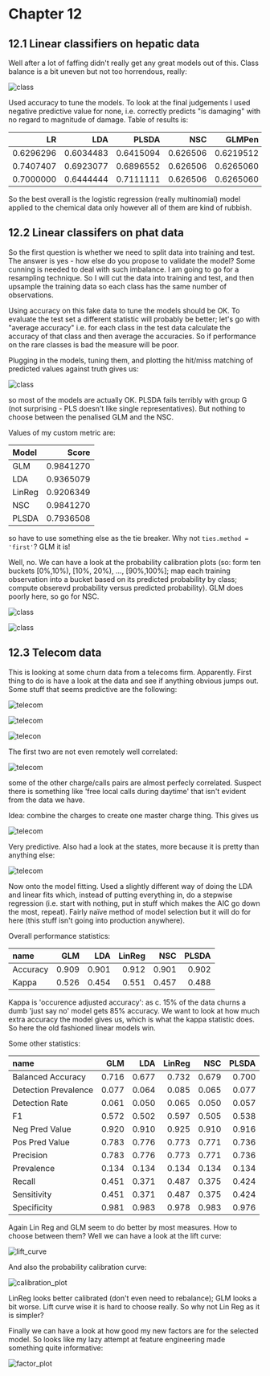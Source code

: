 # Chapter 12

## 12.1 Linear classifiers on hepatic data

Well after a lot of faffing didn't really get any great models out of this. Class balance is a bit uneven but not too horrendous, really: 

![class](12.1/histo-plot.png)

Used accuracy to tune the models. To look at the final judgements I used negative predictive value for none, i.e. correctly predicts "is damaging" with no regard to magnitude of damage. Table of results is: 

|        LR|       LDA|     PLSDA|      NSC|    GLMPen|what    |
|---------:|---------:|---------:|--------:|---------:|:-------|
| 0.6296296| 0.6034483| 0.6415094| 0.626506| 0.6219512|Bio     |
| 0.7407407| 0.6923077| 0.6896552| 0.626506| 0.6265060|Chem    |
| 0.7000000| 0.6444444| 0.7111111| 0.626506| 0.6265060|BioChem |

So the best overall is the logistic regression (really multinomial) model applied to the chemical data only however all of them are kind of rubbish. 

## 12.2 Linear classifers on phat data

So the first question is whether we need to split data into training and test. The answer is yes - how else do you propose to validate the model? Some cunning is needed to deal with such imbalance. I am going to go for a resampling technique. So I will cut the data into training and test, and then upsample the training data so each class has the same number of observations. 

Using accuracy on this fake data to tune the models should be OK. To evaluate the test set a different statistic will probably be better; let's go with "average accuracy" i.e. for each class in the test data calculate the accuracy of that class and then average the accuracies. So if performance on the rare classes is bad the measure will be poor. 

Plugging in the models, tuning them, and plotting the hit/miss matching of predicted values against truth gives us:

![class](12.2/oil_fit_plot.png)

so most of the models are actually OK. PLSDA fails terribly with group G (not surprising - PLS doesn't like single representatives). But nothing to choose between the penalised GLM and the NSC. 

Values of my custom metric are:

|Model  |     Score|
|:------|---------:|
|GLM    | 0.9841270|
|LDA    | 0.9365079|
|LinReg | 0.9206349|
|NSC    | 0.9841270|
|PLSDA  | 0.7936508|

so have to use something else as the tie breaker. Why not `ties.method = 'first'`? GLM it is!

Well, no. We can have a look at the probability calibration plots (so: form ten buckets [0%,10%), [10%, 20%), ..., [90%,100%]; map each training observation into a bucket based on its predicted probability by class; compute obserevd probability versus predicted probability). GLM does poorly here, so go for NSC. 

![class](12.2/glm_probs.png)

![class](12.2/nsc_probs.png)

## 12.3 Telecom data 

This is looking at some churn data from a telecoms firm. Apparently. First thing to do is have a look at the data and see if anything obvious jumps out. Some stuff that seems predictive are the following:

![telecom](12.3/total_day_charge.png)

![telecom](12.3/total_day_calls.png)

![telecon](12.3/number_customer_service_calls.png)

The first two are not even remotely well correlated:

![telecom](12.3/total_day_charge_vs_calls_churn.png)

some of the other charge/calls pairs are almost perfecly correlated. Suspect there is something like 'free local calls during daytime' that isn't evident from the data we have. 

Idea: combine the charges to create one master charge thing. This gives us

![telecom](12.3/total_charge.png)

Very predictive. Also had a look at the states, more because it is pretty than anything else: 

![telecom](12.3/state_plot.png)

Now onto the model fitting. Used a slightly different way of doing the LDA and linear fits which, instead of putting everything in, do a stepwise regression (i.e. start with nothing, put in stuff which makes the AIC go down the most, repeat). Fairly naïve method of model selection but it will do for here (this stuff isn't going into production anywhere). 

Overall performance statistics:

|name     |   GLM|   LDA| LinReg|   NSC| PLSDA|
|:--------|-----:|-----:|------:|-----:|-----:|
|Accuracy | 0.909| 0.901|  0.912| 0.901| 0.902|
|Kappa    | 0.526| 0.454|  0.551| 0.457| 0.488|

Kappa is 'occurence adjusted accuracy': as c. 15% of the data churns a dumb 'just say no' model gets 85% accuracy. We want to look at how much extra accuracy the model gives us, which is what the kappa statistic does. So here the old fashioned linear models win. 

Some other statistics: 

|name                 |   GLM|   LDA| LinReg|   NSC| PLSDA|
|:--------------------|-----:|-----:|------:|-----:|-----:|
|Balanced Accuracy    | 0.716| 0.677|  0.732| 0.679| 0.700|
|Detection Prevalence | 0.077| 0.064|  0.085| 0.065| 0.077|
|Detection Rate       | 0.061| 0.050|  0.065| 0.050| 0.057|
|F1                   | 0.572| 0.502|  0.597| 0.505| 0.538|
|Neg Pred Value       | 0.920| 0.910|  0.925| 0.910| 0.916|
|Pos Pred Value       | 0.783| 0.776|  0.773| 0.771| 0.736|
|Precision            | 0.783| 0.776|  0.773| 0.771| 0.736|
|Prevalence           | 0.134| 0.134|  0.134| 0.134| 0.134|
|Recall               | 0.451| 0.371|  0.487| 0.375| 0.424|
|Sensitivity          | 0.451| 0.371|  0.487| 0.375| 0.424|
|Specificity          | 0.981| 0.983|  0.978| 0.983| 0.976|

Again Lin Reg and GLM seem to do better by most measures. How to choose between them? Well we can have a look at the lift curve:

![lift_curve](12.3/lift_curve.png)

And also the probability calibration curve:

![calibration_plot](12.3/calibration_plot.png)

LinReg looks better calibrated (don't even need to rebalance); GLM looks a bit worse. Lift curve wise it is hard to choose really. So why not Lin Reg as it is simpler? 

Finally we can have a look at how good my new factors are for the selected model. So looks like my lazy attempt at feature engineering made something quite informative:

![factor_plot](12.3/factor_plot.png)

